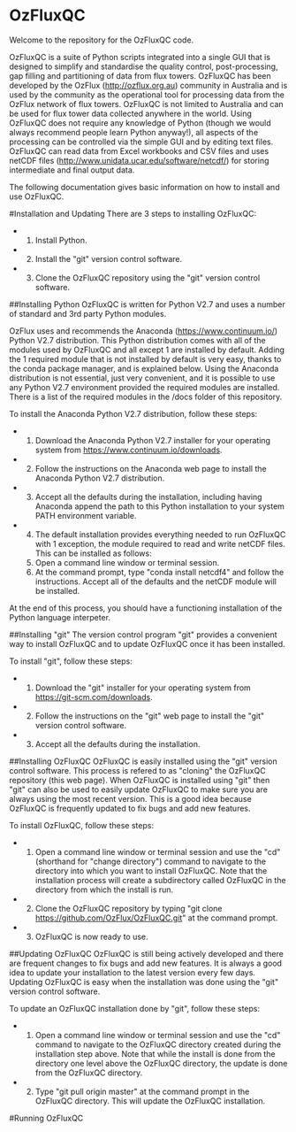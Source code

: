 OzFluxQC
========

Welcome to the repository for the OzFluxQC code.

OzFluxQC is a suite of Python scripts integrated into a single GUI that is designed to simplify and standardise the quality control, post-processing, gap filling and partitioning of data from flux towers.  OzFluxQC has been developed by the OzFlux (http://ozflux.org.au) community in Australia and is used by the community as the operational tool for processing data from the OzFlux network of flux towers.  OzFluxQC is not limited to Australia and can be used for flux tower data collected anywhere in the world.  Using OzFluxQC does not require any knowledge of Python (though we would always recommend people learn Python anyway!), all aspects of the processing can be controlled via the simple GUI and by editing text files.  OzFluxQC can read data from Excel workbooks and CSV files and uses netCDF files (http://www.unidata.ucar.edu/software/netcdf/) for storing intermediate and final output data.

The following documentation gives basic information on how to install and use OzFluxQC.

#Installation and Updating
There are 3 steps to installing OzFluxQC:
* 1. Install Python.
* 2. Install the "git" version control software.
* 3. Clone the OzFluxQC repository using the "git" version control software.

##Installing Python
OzFluxQC is written for Python V2.7 and uses a number of standard and 3rd party Python modules.

OzFlux uses and recommends the Anaconda (https://www.continuum.io/) Python V2.7 distribution.  This Python distribution comes with all of the modules used by OzFluxQC and all except 1 are installed by default.  Adding the 1 required module that is not installed by default is very easy, thanks to the conda package manager, and is explained below.  Using the Anaconda distribution is not essential, just very convenient, and it is possible to use any Python V2.7 environment provided the required modules are installed.  There is a list of the required modules in the /docs folder of this repository.

To install the Anaconda Python V2.7 distribution, follow these steps:
* 1. Download the Anaconda Python V2.7 installer for your operating system from https://www.continuum.io/downloads.
* 2. Follow the instructions on the Anaconda web page to install the Anaconda Python V2.7 distribution.
* 3. Accept all the defaults during the installation, including having Anaconda append the path to this Python installation to your system PATH environment variable.
* 4. The default installation provides everything needed to run OzFluxQC with 1 exception, the module required to read and write netCDF files.  This can be installed as follows:
  1. Open a command line window or terminal session.
  2. At the command prompt, type "conda install netcdf4" and follow the instructions.  Accept all of the defaults and the netCDF module will be installed.

At the end of this process, you should have a functioning installation of the Python language interpeter.

##Installing "git"
The version control program "git" provides a convenient way to install OzFluxQC and to update OzFluxQC once it has been installed.

To install "git", follow these steps:
* 1. Download the "git" installer for your operating system from https://git-scm.com/downloads.
* 2. Follow the instructions on the "git" web page to install the "git" version control software.
* 3. Accept all the defaults during the installation.

##Installing OzFluxQC
OzFluxQC is easily installed using the "git" version control software.  This process is refered to as "cloning" the OzFluxQC repository (this web page).  When OzFluxQC is installed using "git" then "git" can also be used to easily update OzFluxQC to make sure you are always using the most recent version.  This is a good idea because OzFluxQC is frequently updated to fix bugs and add new features.

To install OzFluxQC, follow these steps:
* 1. Open a command line window or terminal session and use the "cd" (shorthand for "change directory") command to navigate to the directory into which you want to install OzFluxQC.  Note that the installation process will create a subdirectory called OzFluxQC in the directory from which the install is run.
* 2. Clone the OzFluxQC repository by typing "git clone https://github.com/OzFlux/OzFluxQC.git" at the command prompt.
* 3. OzFluxQC is now ready to use.

##Updating OzFluxQC
OzFluxQC is still being actively developed and there are frequent changes to fix bugs and add new features.  It is always a good idea to update your installation to the latest version every few days.  Updating OzFluxQC is easy when the installation was done using the "git" version control software.

To update an OzFluxQC installation done by "git", follow these steps:
* 1. Open a command line window or terminal session and use the "cd" command to navigate to the OzFluxQC directory created during the installation step above.  Note that while the install is done from the directory one level above the OzFluxQC directory, the update is done from the OzFluxQC directory.
* 2. Type "git pull origin master" at the command prompt in the OzFluxQC directory.  This will update the OzFluxQC installation.

#Running OzFluxQC
